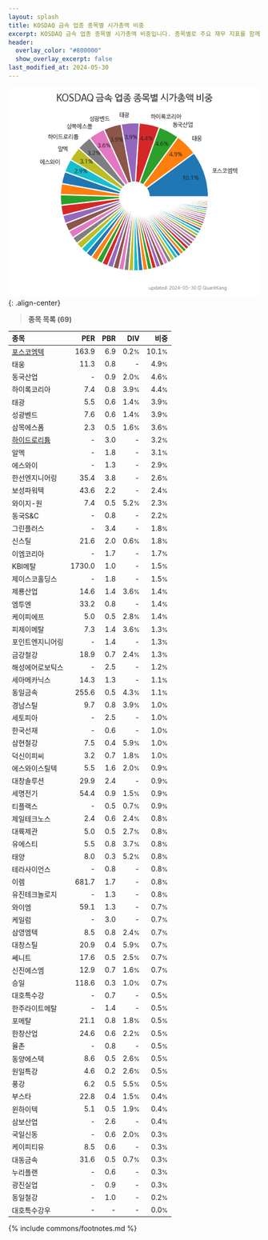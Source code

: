 ```yaml
---
layout: splash
title: KOSDAQ 금속 업종 종목별 시가총액 비중
excerpt: KOSDAQ 금속 업종 종목별 시가총액 비중입니다. 종목별로 주요 재무 지표를 함께 표시합니다.
header:
  overlay_color: "#800000"
  show_overlay_excerpt: false
last_modified_at: 2024-05-30
---
```



![KOSDAQ 금속 업종 종목별 시가총액 비중](/stats/sector/images/kosdaq_업종_금속_종목.png){: .align-center}


> **종목 목록 (69)**<a id="list"></a>

| **종목** | **PER** | **PBR** | **DIV** | **비중** |
| :------- | ------: | ------: | ------: | -------: |
| [포스코엠텍](/009520/) | 163.9 | 6.9 | 0.2<small>%</small> | 10.1<small>%</small> |
| 태웅 | 11.3 | 0.8 | - | 4.9<small>%</small> |
| 동국산업 | - | 0.9 | 2.0<small>%</small> | 4.6<small>%</small> |
| 하이록코리아 | 7.4 | 0.8 | 3.9<small>%</small> | 4.4<small>%</small> |
| 태광 | 5.5 | 0.6 | 1.4<small>%</small> | 3.9<small>%</small> |
| 성광벤드 | 7.6 | 0.6 | 1.4<small>%</small> | 3.9<small>%</small> |
| 삼목에스폼 | 2.3 | 0.5 | 1.6<small>%</small> | 3.6<small>%</small> |
| [하이드로리튬](/101670/) | - | 3.0 | - | 3.2<small>%</small> |
| 알멕 | - | 1.8 | - | 3.1<small>%</small> |
| 에스와이 | - | 1.3 | - | 2.9<small>%</small> |
| 한선엔지니어링 | 35.4 | 3.8 | - | 2.6<small>%</small> |
| 보성파워텍 | 43.6 | 2.2 | - | 2.4<small>%</small> |
| 와이지-원 | 7.4 | 0.5 | 5.2<small>%</small> | 2.3<small>%</small> |
| 동국S&C | - | 0.8 | - | 2.2<small>%</small> |
| 그린플러스 | - | 3.4 | - | 1.8<small>%</small> |
| 신스틸 | 21.6 | 2.0 | 0.6<small>%</small> | 1.8<small>%</small> |
| 이엠코리아 | - | 1.7 | - | 1.7<small>%</small> |
| KBI메탈 | 1730.0 | 1.0 | - | 1.5<small>%</small> |
| 제이스코홀딩스 | - | 1.8 | - | 1.5<small>%</small> |
| 제룡산업 | 14.6 | 1.4 | 3.6<small>%</small> | 1.4<small>%</small> |
| 엠투엔 | 33.2 | 0.8 | - | 1.4<small>%</small> |
| 케이피에프 | 5.0 | 0.5 | 2.8<small>%</small> | 1.4<small>%</small> |
| 피제이메탈 | 7.3 | 1.4 | 3.6<small>%</small> | 1.3<small>%</small> |
| 포인트엔지니어링 | - | 1.4 | - | 1.3<small>%</small> |
| 금강철강 | 18.9 | 0.7 | 2.4<small>%</small> | 1.3<small>%</small> |
| 해성에어로보틱스 | - | 2.5 | - | 1.2<small>%</small> |
| 세아메카닉스 | 14.3 | 1.3 | - | 1.1<small>%</small> |
| 동일금속 | 255.6 | 0.5 | 4.3<small>%</small> | 1.1<small>%</small> |
| 경남스틸 | 9.7 | 0.8 | 3.9<small>%</small> | 1.0<small>%</small> |
| 세토피아 | - | 2.5 | - | 1.0<small>%</small> |
| 한국선재 | - | 0.6 | - | 1.0<small>%</small> |
| 삼현철강 | 7.5 | 0.4 | 5.9<small>%</small> | 1.0<small>%</small> |
| 덕신이피씨 | 3.2 | 0.7 | 1.8<small>%</small> | 1.0<small>%</small> |
| 에스와이스틸텍 | 5.5 | 1.6 | 2.0<small>%</small> | 0.9<small>%</small> |
| 대창솔루션 | 29.9 | 2.4 | - | 0.9<small>%</small> |
| 세명전기 | 54.4 | 0.9 | 1.5<small>%</small> | 0.9<small>%</small> |
| 티플랙스 | - | 0.5 | 0.7<small>%</small> | 0.9<small>%</small> |
| 제일테크노스 | 2.4 | 0.6 | 2.4<small>%</small> | 0.8<small>%</small> |
| 대륙제관 | 5.0 | 0.5 | 2.7<small>%</small> | 0.8<small>%</small> |
| 유에스티 | 5.5 | 0.8 | 3.7<small>%</small> | 0.8<small>%</small> |
| 태양 | 8.0 | 0.3 | 5.2<small>%</small> | 0.8<small>%</small> |
| 테라사이언스 | - | 0.8 | - | 0.8<small>%</small> |
| 이렘 | 681.7 | 1.7 | - | 0.8<small>%</small> |
| 유진테크놀로지 | - | 1.3 | - | 0.8<small>%</small> |
| 와이엠 | 59.1 | 1.3 | - | 0.7<small>%</small> |
| 케일럼 | - | 3.0 | - | 0.7<small>%</small> |
| 삼영엠텍 | 8.5 | 0.8 | 2.4<small>%</small> | 0.7<small>%</small> |
| 대창스틸 | 20.9 | 0.4 | 5.9<small>%</small> | 0.7<small>%</small> |
| 쎄니트 | 17.6 | 0.5 | 2.5<small>%</small> | 0.7<small>%</small> |
| 신진에스엠 | 12.9 | 0.7 | 1.6<small>%</small> | 0.7<small>%</small> |
| 승일 | 118.6 | 0.3 | 1.0<small>%</small> | 0.7<small>%</small> |
| 대호특수강 | - | 0.7 | - | 0.5<small>%</small> |
| 한주라이트메탈 | - | 1.4 | - | 0.5<small>%</small> |
| 포메탈 | 21.1 | 0.8 | 1.8<small>%</small> | 0.5<small>%</small> |
| 한창산업 | 24.6 | 0.6 | 2.2<small>%</small> | 0.5<small>%</small> |
| 율촌 | - | 0.8 | - | 0.5<small>%</small> |
| 동양에스텍 | 8.6 | 0.5 | 2.6<small>%</small> | 0.5<small>%</small> |
| 원일특강 | 4.6 | 0.2 | 2.6<small>%</small> | 0.5<small>%</small> |
| 풍강 | 6.2 | 0.5 | 5.5<small>%</small> | 0.5<small>%</small> |
| 부스타 | 22.8 | 0.4 | 1.5<small>%</small> | 0.4<small>%</small> |
| 윈하이텍 | 5.1 | 0.5 | 1.9<small>%</small> | 0.4<small>%</small> |
| 삼보산업 | - | 2.6 | - | 0.4<small>%</small> |
| 국일신동 | - | 0.6 | 2.0<small>%</small> | 0.3<small>%</small> |
| 케이피티유 | 8.5 | 0.6 | - | 0.3<small>%</small> |
| 대동금속 | 31.6 | 0.5 | 0.7<small>%</small> | 0.3<small>%</small> |
| 누리플랜 | - | 0.6 | - | 0.3<small>%</small> |
| 광진실업 | - | 0.9 | - | 0.3<small>%</small> |
| 동일철강 | - | 1.0 | - | 0.2<small>%</small> |
| 대호특수강우 | - | - | - | 0.0<small>%</small> |

{% include commons/footnotes.md %}